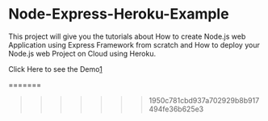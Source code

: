 Node-Express-Heroku-Example
===========================

This project will give you the tutorials about How to create Node.js web Application using Express Framework from scratch and How to deploy your Node.js web Project on Cloud using Heroku.


Click Here to see the Demo[1]



[1]: http://http://ancient-anchorage-2958.herokuapp.com/
[2]: http://shapeshed.com/images/articles/express_example.jpg
[3]: http://heroku.com
[4]: http://expressjs.com/
=======
>>>>>>> 1950c781cbd937a702929b8b917494fe36b625e3
